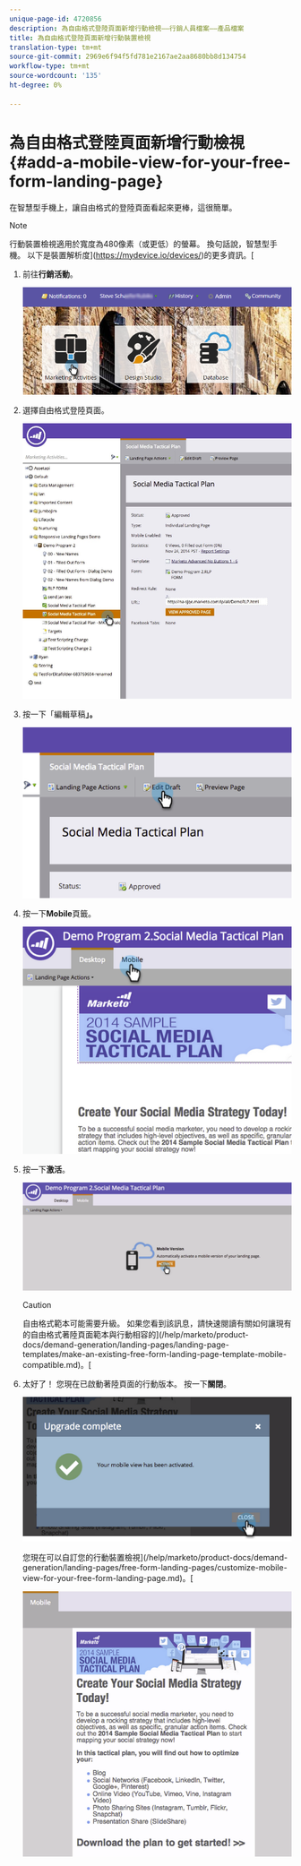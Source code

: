 ```yaml
---
unique-page-id: 4720856
description: 為自由格式登陸頁面新增行動檢視——行銷人員檔案——產品檔案
title: 為自由格式登陸頁面新增行動裝置檢視
translation-type: tm+mt
source-git-commit: 2969e6f94f5fd781e2167ae2aa8680bb8d134754
workflow-type: tm+mt
source-wordcount: '135'
ht-degree: 0%

---
```



# 為自由格式登陸頁面新增行動檢視{#add-a-mobile-view-for-your-free-form-landing-page}

在智慧型手機上，讓自由格式的登陸頁面看起來更棒，這很簡單。

>[!NOTE]
>
>行動裝置檢視適用於寬度為480像素（或更低）的螢幕。 換句話說，智慧型手機。 以下是裝置解析度](https://mydevice.io/devices/)的更多資訊。[

1. 前往&#x200B;**行銷活動**。

   ![](assets/login-marketing-activities-3.png)

1. 選擇自由格式登陸頁面。

   ![](assets/choose-landing-page.jpg)

1. 按一下「編輯草稿&#x200B;**」。**

   ![](assets/image2015-1-22-15-3a38-3a12.png)

1. 按一下&#x200B;**Mobile**&#x200B;頁籤。

   ![](assets/image2015-1-22-16-3a46-3a10.png)

1. 按一下&#x200B;**激活**。

   ![](assets/image2015-1-22-15-3a48-3a47.png)

   >[!CAUTION]
   >
   >自由格式範本可能需要升級。 如果您看到該訊息，請快速閱讀有關如何讓現有的自由格式著陸頁面範本與行動相容的](/help/marketo/product-docs/demand-generation/landing-pages/landing-page-templates/make-an-existing-free-form-landing-page-template-mobile-compatible.md)。[

1. 太好了！ 您現在已啟動著陸頁面的行動版本。 按一下&#x200B;**關閉**。

   ![](assets/image2015-1-22-16-3a44-3a37.png)

   您現在可以自訂您的行動裝置檢視](/help/marketo/product-docs/demand-generation/landing-pages/free-form-landing-pages/customize-mobile-view-for-your-free-form-landing-page.md)。[

   ![](assets/image2015-1-22-16-3a47-3a16.png)
